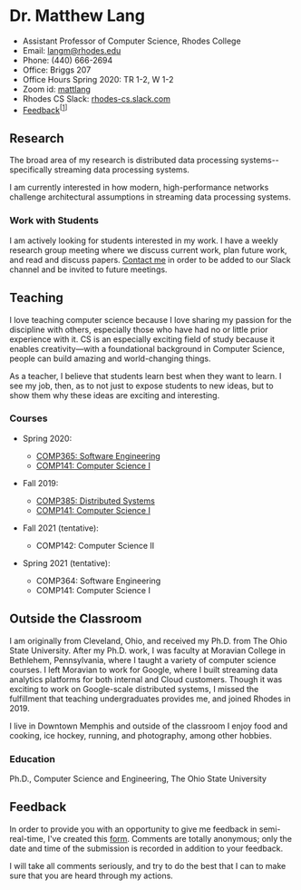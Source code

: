 # Dr. Matthew Lang

* Assistant Professor of Computer Science, Rhodes College
* Email: [langm@rhodes.edu](mailto:langm@rhodes.edu)
* Phone: (440) 666-2694
* Office: Briggs 207
* Office Hours Spring 2020: TR 1-2, W 1-2
* Zoom id: [mattlang](https://rhodes.zoom.us/my/mattlang)
* Rhodes CS Slack: [rhodes-cs.slack.com](https://rhodes-cs.slack.com)
* [Feedback](https://forms.gle/74oBX4KXSBuonmvh8)<sup>\[[1](#feedback)\]</sup>

## Research

The broad area of my research is distributed data processing
systems--specifically streaming data processing systems.

I am currently interested in how modern, high-performance networks challenge
architectural assumptions in streaming data processing systems.

### Work with Students

I am actively looking for students interested in my work. I have a weekly
research group meeting where we discuss current work, plan future work, and read
and discuss papers. [Contact me](mailto:langm@rhodes.edu) in order to be added
to our Slack channel and be invited to future meetings.

## Teaching

I love teaching computer science because I love sharing my passion for the
discipline with others, especially those who have had no or little prior
experience with it. CS is an especially exciting field of study because it
enables creativity—with a foundational background in Computer Science, people
can build amazing and world-changing things.

As a teacher, I believe that students learn best when they want to learn. I see
my job, then, as to not just to expose students to new ideas, but to show them
why these ideas are exciting and interesting. 

### Courses

* Spring 2020:
  * [COMP365: Software Engineering](https://matthewlang.github.io/comp365)
  * [COMP141: Computer Science I](https://matthewlang.github.io/comp141)

* Fall 2019:
  * [COMP385: Distributed Systems](https://matthewlang.github.io/comp385)
  * [COMP141: Computer Science I](https://matthewlang.github.io/comp141)

* Fall 2021 (tentative):
  * COMP142: Computer Science II

* Spring 2021 (tentative):
  * COMP364: Software Engineering
  * COMP141: Computer Science I

## Outside the Classroom

I am originally from Cleveland, Ohio, and received my Ph.D. from The Ohio State
University. After my Ph.D. work, I was faculty at Moravian College in Bethlehem,
Pennsylvania, where I taught a variety of computer science courses. I left
Moravian to work for Google, where I built streaming data analytics platforms
for both internal and Cloud customers. Though it was exciting to work on
Google-scale distributed systems, I missed the fulfillment that teaching
undergraduates provides me, and joined Rhodes in 2019.

I live in Downtown Memphis and outside of the classroom I enjoy food and
cooking, ice hockey, running, and photography, among other hobbies.

### Education
Ph.D., Computer Science and Engineering, The Ohio State University

## Feedback

In order to provide you with an opportunity to give me feedback in
semi-real-time, I've created this [form](https://forms.gle/74oBX4KXSBuonmvh8).
Comments are totally anonymous; only the date and time of the submission is
recorded in addition to your feedback.

I will take all comments seriously, and try to do the best that I can to make
sure that you are heard through my actions.
